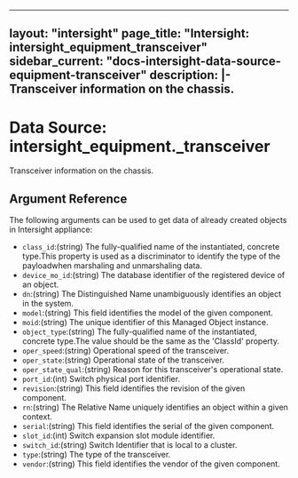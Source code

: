 
---
layout: "intersight"
page_title: "Intersight: intersight_equipment_transceiver"
sidebar_current: "docs-intersight-data-source-equipment-transceiver"
description: |-
Transceiver information on the chassis.
---

# Data Source: intersight_equipment._transceiver
Transceiver information on the chassis.
## Argument Reference
The following arguments can be used to get data of already created objects in Intersight appliance:
* `class_id`:(string) The fully-qualified name of the instantiated, concrete type.This property is used as a discriminator to identify the type of the payloadwhen marshaling and unmarshaling data. 
* `device_mo_id`:(string) The database identifier of the registered device of an object. 
* `dn`:(string) The Distinguished Name unambiguously identifies an object in the system. 
* `model`:(string) This field identifies the model of the given component. 
* `moid`:(string) The unique identifier of this Managed Object instance. 
* `object_type`:(string) The fully-qualified name of the instantiated, concrete type.The value should be the same as the 'ClassId' property. 
* `oper_speed`:(string) Operational speed of the transceiver. 
* `oper_state`:(string) Operational state of the transceiver. 
* `oper_state_qual`:(string) Reason for this transceiver's operational state. 
* `port_id`:(int) Switch physical port identifier. 
* `revision`:(string) This field identifies the revision of the given component. 
* `rn`:(string) The Relative Name uniquely identifies an object within a given context. 
* `serial`:(string) This field identifies the serial of the given component. 
* `slot_id`:(int) Switch expansion slot module identifier. 
* `switch_id`:(string) Switch Identifier that is local to a cluster. 
* `type`:(string) The type of the transceiver. 
* `vendor`:(string) This field identifies the vendor of the given component. 
